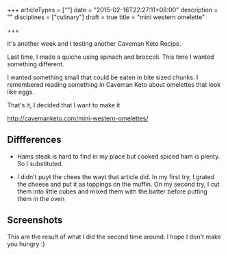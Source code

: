 +++
articleTypes = [""]
date = "2015-02-16T22:27:11+08:00"
description = ""
disciplines = ["culinary"]
draft = true
title = "mini western omelette"

+++

It's another week and I testing another Caveman Keto Recipe.

Last time, I made a quiche using spinach and broccoli. This time I wanted something different.

I wanted something small that could be eaten in bite sized chunks. I remembered
reading something in Caveman Keto about omelettes that look like eggs.

That's it, I decided that I want to make it

http://cavemanketo.com/mini-western-omelettes/

## Diffferences

- Hams steak is hard to find in my place but cooked spiced ham is plenty. So I substituted.

- I didn't puyt the chees the wayt that article did. In my first try, I grated the cheese and put
it as toppings on the muffin. On my second try, I cut them into little cubes and mixed them with the
batter before putting them in the oven

## Screenshots

This are the result of what I did the second time around. I hope I don't make you hungry :)



